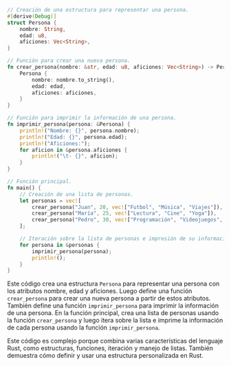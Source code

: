 ```rust
// Creación de una estructura para representar una persona.
#[derive(Debug)]
struct Persona {
    nombre: String,
    edad: u8,
    aficiones: Vec<String>,
}

// Función para crear una nueva persona.
fn crear_persona(nombre: &str, edad: u8, aficiones: Vec<String>) -> Persona {
    Persona {
        nombre: nombre.to_string(),
        edad: edad,
        aficiones: aficiones,
    }
}

// Función para imprimir la información de una persona.
fn imprimir_persona(persona: &Persona) {
    println!("Nombre: {}", persona.nombre);
    println!("Edad: {}", persona.edad);
    println!("Aficiones:");
    for aficion in &persona.aficiones {
        println!("\t- {}", aficion);
    }
}

// Función principal.
fn main() {
    // Creación de una lista de personas.
    let personas = vec![
        crear_persona("Juan", 20, vec!["Futbol", "Música", "Viajes"]),
        crear_persona("María", 25, vec!["Lectura", "Cine", "Yoga"]),
        crear_persona("Pedro", 30, vec!["Programación", "Videojuegos", "Fotografía"]),
    ];

    // Iteración sobre la lista de personas e impresión de su información.
    for persona in &personas {
        imprimir_persona(persona);
        println!();
    }
}
```

Este código crea una estructura `Persona` para representar una persona con los atributos nombre, edad y aficiones. Luego define una función `crear_persona` para crear una nueva persona a partir de estos atributos. También define una función `imprimir_persona` para imprimir la información de una persona. En la función principal, crea una lista de personas usando la función `crear_persona` y luego itera sobre la lista e imprime la información de cada persona usando la función `imprimir_persona`.

Este código es complejo porque combina varias características del lenguaje Rust, como estructuras, funciones, iteración y manejo de listas. También demuestra cómo definir y usar una estructura personalizada en Rust.